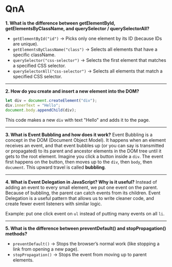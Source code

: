 # QnA

**1. What is the difference between getElementById, getElementsByClassName, and querySelector / querySelectorAll?**

* `getElementById("id")` → Picks only one element by its ID (because IDs are unique).
* `getElementsByClassName("class")` → Selects all elements that have a specific className.
* `querySelector("css-selector")` → Selects the first element that matches a specified CSS selector.
* `querySelectorAll("css-selector")` → Selects all elements that match a specified CSS selector.

---

**2. How do you create and insert a new element into the DOM?**

```js
let div = document.createElement("div");
div.innerText = "Hello";
document.body.appendChild(div);
```

This code makes a new `div` with text "Hello" and adds it to the page.

---

**3. What is Event Bubbling and how does it work?**
Event Bubbling is a concept in the DOM (Document Object Model). It happens when an element receives an event, and that event bubbles up (or you can say is transmitted or propagated) to its parent and ancestor elements in the DOM tree until it gets to the root element.
Imagine you click a button inside a `div`. The event first happens on the button, then moves up to the `div`, then `body`, then `document`. This upward travel is called **bubbling**.

---

**4. What is Event Delegation in JavaScript? Why is it useful?**
Instead of adding an event to every small element, we put one event on the parent. Because of bubbling, the parent can catch events from its children. Event Delegation is a useful pattern that allows us to write cleaner code, and create fewer event listeners with similar logic.

Example: put one click event on `ul` instead of putting many events on all `li`.

---

**5. What is the difference between preventDefault() and stopPropagation() methods?**

* `preventDefault()` → Stops the browser’s normal work (like stopping a link from opening a new page).
* `stopPropagation()` → Stops the event from moving up to parent elements.
